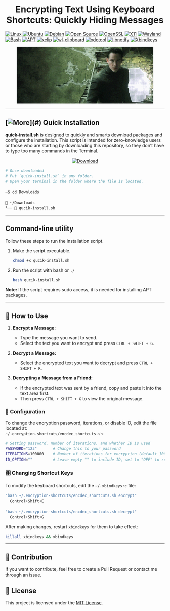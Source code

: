 <h1 align="center">Encrypting Text Using Keyboard Shortcuts: Quickly Hiding Messages</h1>

[![Linux](https://img.shields.io/badge/Linux-FCC624?logo=linux&logoColor=black)](#)
[![Ubuntu](https://img.shields.io/badge/Ubuntu-E95420?logo=ubuntu&logoColor=white)](#)
[![Debian](https://img.shields.io/badge/Debian-A81D33?logo=debian&logoColor=fff)](#)
[![Open Source](https://img.shields.io/badge/Open%20Source-Initiative-3DA639?logo=opensourceinitiative&logoColor=white&labelColor=5A5A5A)](#) 
[![OpenSSL](https://img.shields.io/badge/OpenSSL-721412?logo=openssl&logoColor=white)](#)
[![X11](https://img.shields.io/badge/X11-Window%20System-FF6600?logo=x.org&logoColor=white)](#)
[![Wayland](https://img.shields.io/badge/Wayland-Display%20Server-1793D1?logo=wayland&logoColor=white)](#)
[![Bash](https://img.shields.io/badge/Bash-5A5A5A?logo=gnu-bash&logoColor=white)](#)
[![APT](https://img.shields.io/badge/APT-Advanced%20Package%20Tool-336791?logo=debian&logoColor=white)](#)
[![xclip](https://img.shields.io/badge/xclip-clipboard-blue)](#)
[![wl-clipboard](https://img.shields.io/badge/wl--clipboard-Wayland%20Clipboard-6C9EF8)](#)
[![xdotool](https://img.shields.io/badge/xdotool-automation-yellow)](#)
[![libnotify](https://img.shields.io/badge/libnotify-notifications-orange)](#)
[![Xbindkeys](https://img.shields.io/badge/Xbindkeys-0277BD?logo=gnu&logoColor=white)](https://www.nongnu.org/xbindkeys/)


<!-- <p align="center">Preview</p> -->

<p align="center">
  <img src="preview/giphy.gif" alt="Preview GIF" width="auto">
</p>

---  

## [![More](https://img.shields.io/badge/->__-2D2F34?)](#) Quick Installation 

<!--  [![Download](https://img.shields.io/badge/Download-Latest-blue?style=for-the-badge&logo=download)](https://github.com/user/repository/releases/latest) -->

  **quick-install.sh** is designed to quickly and smarts download packages and configure the installation. This script is intended for zero-knowledge users or those who are starting by downloading this repository, so they don’t have to type too many commands in the Terminal.


<p align="center">
  <a href="https://github.com/jmswycode/encryption-shortcuts/blob/main/quick-install.sh">
    <img src="https://img.shields.io/badge/Download-quick--install.sh-blue?style=for-the-badge&logo=download" alt="Download">
  </a>
</p>


```sh
# Once downloaded  
# Put `quick-install.sh` in any folder.  
# Open your terminal in the folder where the file is located.

~$ cd Downloads

📁 ~/Downloads
└── 📜 qucik-install.sh
```

---  

## Command-line utility
Follow these steps to run the installation script.

1. Make the script executable.
   ```bash
   chmod +x qucik-install.sh
   ```  

2. Run the script with bash or `./`
   ```bash
   bash qucik-install.sh
   ```  
**Note:** If the script requires sudo access, it is needed for installing APT packages.

--- 
## 🚀 How to Use  

1. **Encrypt a Message:**  
   - Type the message you want to send.  
   - Select the text you want to encrypt and press `CTRL + SHIFT + G`.  

2. **Decrypt a Message:**  
   - Select the encrypted text you want to decrypt and press `CTRL + SHIFT + R`.  

3. **Decrypting a Message from a Friend:**  
   - If the encrypted text was sent by a friend, copy and paste it into the text area first.  
   - Then press `CTRL + SHIFT + G` to view the original message.  

### 🔧 Configuration  
To change the encryption password, iterations, or disable ID, edit the file located at:  
`~/.encryption-shortcuts/encdec_shortcuts.sh`  

```bash
# Setting password, number of iterations, and whether ID is used
PASSWORD="123"       # Change this to your password  
ITERATIONS=100000    # Number of iterations for encryption (default 10000)  
ID_OPTION=""         # Leave empty "" to include ID, set to "OFF" to remove ID  
```

### 🎛 Changing Shortcut Keys  
To modify the keyboard shortcuts, edit the `~/.xbindkeysrc` file:  

```bash
"bash ~/.encryption-shortcuts/encdec_shortcuts.sh encrypt"
  Control+Shift+E

"bash ~/.encryption-shortcuts/encdec_shortcuts.sh decrypt"
  Control+Shift+G
```

After making changes, restart `xbindkeys` for them to take effect:  
```bash
killall xbindkeys && xbindkeys
```
---  

## 🤝 Contribution  
If you want to contribute, feel free to create a Pull Request or contact me through an issue.  

## 📜 License  
This project is licensed under the [MIT License](LICENSE).
